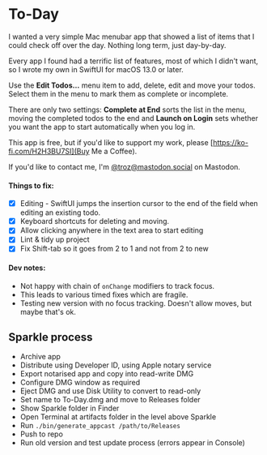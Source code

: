 #  To-Day

I wanted a very simple Mac menubar app that showed a list of items that I could check off over the day. Nothing long term, just day-by-day.

Every app I found had a terrific list of features, most of which I didn't want, so I wrote my own in SwiftUI for macOS 13.0 or later.

Use the **Edit Todos…** menu item to add, delete, edit and move your todos. Select them in the menu to mark them as complete or incomplete.

There are only two settings: **Complete at End** sorts the list in the menu, moving the completed todos to the end and **Launch on Login** sets whether you want the app to start automatically when you log in.

This app is free, but if you'd like to support my work, please [https://ko-fi.com/H2H3BU7SI](Buy Me a Coffee).

If you'd like to contact me, I'm [@troz@mastodon.social](https://mastodon.social/@troz) on Mastodon.

#### Things to fix:

- [x] Editing - SwiftUI jumps the insertion cursor to the end of the field when editing an existing todo.
- [x] Keyboard shortcuts for deleting and moving.
- [x] Allow clicking anywhere in the text area to start editing
- [x] Lint & tidy up project
- [x] Fix Shift-tab so it goes from 2 to 1 and not from 2 to new

#### Dev notes:

- Not happy with chain of `onChange` modifiers to track focus.
- This leads to various timed fixes which are fragile.
- Testing new version with no focus tracking. Doesn't allow moves, but maybe that's ok.

## Sparkle process

- Archive app
- Distribute using Developer ID, using Apple notary service
- Export notarised app and copy into read-write DMG
- Configure DMG window as required
- Eject DMG and use Disk Utility to convert to read-only
- Set name to To-Day.dmg and move to Releases folder
- Show Sparkle folder in Finder
- Open Terminal at artifacts folder in the level above Sparkle
- Run `./bin/generate_appcast /path/to/Releases`
- Push to repo
- Run old version and test update process (errors appear in Console)

